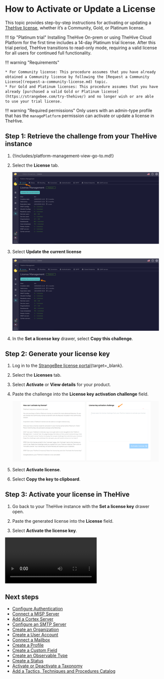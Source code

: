 # How to Activate or Update a License

This topic provides step-by-step instructions for activating or updating a [TheHive license](about-licenses.md), whether it’s a Community, Gold, or Platinum license.

!!! tip "Platinum trial"
    <!-- md:version 5.3 --> Installing TheHive On-prem or using TheHive Cloud Platform for the first time includes a 14-day Platinum trial license. After this trial period, TheHive transitions to read-only mode, requiring a valid license for all users for continued full functionality.

!!! warning "Requirements"

    * For Community license: This procedure assumes that you have already obtained a Community license by following the [Request a Community License](request-a-community-license.md) topic.
    * For Gold and Platinum licenses: This procedure assumes that you have already [purchased a valid Gold or Platinum license](https://strangebee.com/try-thehive/) and no longer wish or are able to use your trial license.

!!! warning "Required permissions"
    Only users with an admin-type profile that has the `managePlatform` permission can activate or update a license in TheHive.

## Step 1: Retrieve the challenge from your TheHive instance

1. {!includes/platform-management-view-go-to.md!}

2. Select the **License** tab.

    ![License tab](../../images/installation/license-tab.png)

3. Select **Update the current license**

    ![Update current license](../../images/installation/update-current-license.png)

4. In the **Set a license key** drawer, select **Copy this challenge**.

## Step 2: Generate your license key

1. Log in to the [StrangeBee license portal](https://portal.apps.strangebee.com/login){target=_blank}.

2. Select the **Licenses** tab.

3. Select **Activate** or **View details** for your product.

4. Paste the challenge into the **License key activation challenge** field.

    ![Paste challenge](../../images/installation/paste-challenge.png)

5. Select **Activate license**.

6. Select **Copy the key to clipboard**.

## Step 3: Activate your license in TheHive

1. Go back to your TheHive instance with the **Set a license key** drawer open.

2. Paste the generated license into the **License** field.

3. Select **Activate the license key**.

![Video activate a TheHive license](../../images/installation/activate-license.mp4)

<h2>Next steps</h2>

* [Configure Authentication](./authentication/configure-authentication.md)
* [Connect a MISP Server](./misp-integration/connect-a-misp-server.md)
* [Add a Cortex Server](./cortex/add-a-cortex-server.md)
* [Configure an SMTP Server](../../administration/configure-smtp-server.md)
* [Create an Organization](../../administration/organizations/create-an-organization.md)
* [Create a User Account](../../user-guides/organization/configure-organization/manage-user-accounts/create-a-user-account.md)
* [Connect a Mailbox](./email-intake-connector/connect-a-mailbox.md)
* [Create a Profile](./profiles/create-a-profile.md)
* [Create a Custom Field](../../administration/custom-fields/create-a-custom-field.md)
* [Create an Observable Type](../../administration/observable-types/create-an-observable-type.md)
* [Create a Status](../../administration/status/create-a-status.md)
* [Activate or Deactivate a Taxonomy](../../administration/taxonomies/activate-deactivate-a-taxonomy.md)
* [Add a Tactics, Techniques and Procedures Catalog](../../administration/ttps/add-a-catalog.md)